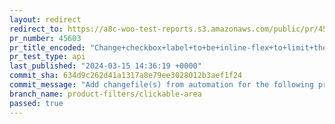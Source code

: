```yaml
---
layout: redirect
redirect_to: https://a8c-woo-test-reports.s3.amazonaws.com/public/pr/45603/api/index.html
pr_number: 45603
pr_title_encoded: "Change+checkbox+label+to+be+inline-flex+to+limit+the+width+to+the+content"
pr_test_type: api
last_published: "2024-03-15 14:36:19 +0000"
commit_sha: 634d9c262d41a1317a8e79ee3028012b3aef1f24
commit_message: "Add changefile(s) from automation for the following project(s): wooco…"
branch_name: product-filters/clickable-area
passed: true
---
```

